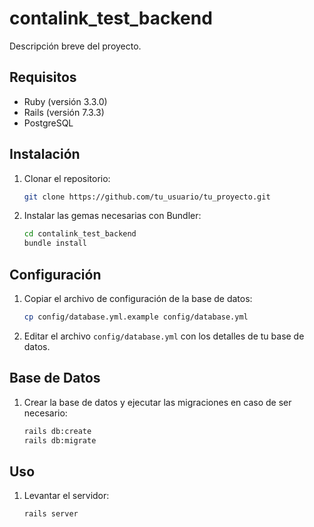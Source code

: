 # contalink_test_backend

Descripción breve del proyecto.

## Requisitos

- Ruby (versión 3.3.0)
- Rails (versión 7.3.3)
- PostgreSQL

## Instalación

1. Clonar el repositorio:

    ```bash
    git clone https://github.com/tu_usuario/tu_proyecto.git
    ```

2. Instalar las gemas necesarias con Bundler:

    ```bash
    cd contalink_test_backend
    bundle install
    ```

## Configuración

1. Copiar el archivo de configuración de la base de datos:

    ```bash
    cp config/database.yml.example config/database.yml
    ```

2. Editar el archivo `config/database.yml` con los detalles de tu base de datos.

## Base de Datos

1. Crear la base de datos y ejecutar las migraciones en caso de ser necesario:

    ```bash
    rails db:create
    rails db:migrate
    ```

## Uso

1. Levantar el servidor:

    ```bash
    rails server
    ```
